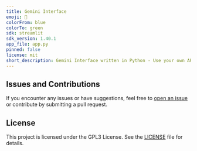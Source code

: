 ```yaml
---
title: Gemini Interface
emoji: 👀
colorFrom: blue
colorTo: green
sdk: streamlit
sdk_version: 1.40.1
app_file: app.py
pinned: false
license: mit
short_description: Gemini Interface written in Python - Use your own API Key
---
```


## Issues and Contributions

If you encounter any issues or have suggestions, feel free to [open an issue](https://github.com/volkansah/gemini-ai-chat/issues) or contribute by submitting a pull request.

## License

This project is licensed under the GPL3 License. See the [LICENSE](https://github.com/VolkanSah/gemini-ai-chat/tree/main?tab=GPL-3.0-1-ov-file#readme) file for details.
